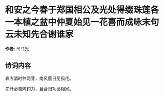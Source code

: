# 和安之今春于郑国相公及光处得缀珠莲各一本植之盆中仲夏始见一花喜而成咏末句云未知先合谢谁家

**作者**: 司马光

## 诗词内容

春冻消时种两芽，南风薫日见孤花。

先开必自陶钧力，且合归功丞相家。

